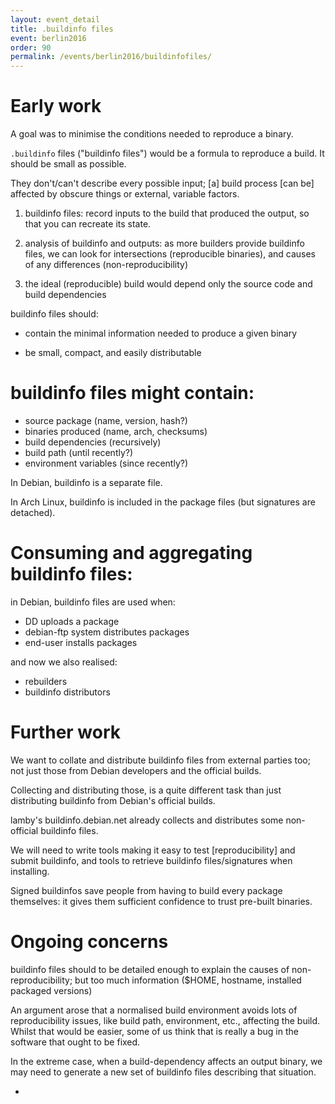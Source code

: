 ```yaml
---
layout: event_detail
title: .buildinfo files
event: berlin2016
order: 90
permalink: /events/berlin2016/buildinfofiles/
---
```


# Early work

A goal was to minimise the conditions needed to reproduce a binary.

`.buildinfo` files ("buildinfo files") would be a formula to reproduce a build.  It should be small as possible.

They don't/can't describe every possible input;
[a] build process [can be] affected by obscure things or external, variable factors.

1. buildinfo files:
record inputs to the build that produced the output, so that you can recreate its state.

2. analysis of buildinfo and outputs:
as more builders provide buildinfo files, we can look for intersections (reproducible binaries), and causes of any differences (non-reproducibility)

3. the ideal (reproducible) build would depend only the source code and build dependencies

buildinfo files should:

- contain the minimal information needed to produce a given binary

- be small, compact, and easily distributable


# buildinfo files might contain:

- source package (name, version, hash?)
- binaries produced (name, arch, checksums)
- build dependencies (recursively)
- build path (until recently?)
- environment variables (since recently?)

In Debian, buildinfo is a separate file.

In Arch Linux, buildinfo is included in the package files (but signatures are detached).


# Consuming and aggregating buildinfo files:

in Debian, buildinfo files are used when:

  * DD uploads a package
  * debian-ftp system distributes packages
  * end-user installs packages

and now we also realised:

  * rebuilders
  * buildinfo distributors


# Further work

We want to collate and distribute buildinfo files from external parties too;
not just those from Debian developers and the official builds.

Collecting and distributing those, is a quite different task than just distributing buildinfo from Debian's official builds.

lamby's buildinfo.debian.net already collects and distributes some non-official buildinfo files.

We will need to write tools making it easy to test [reproducibility] and submit buildinfo,
and tools to retrieve buildinfo files/signatures when installing.

Signed buildinfos save people from having to build every package themselves:
it gives them sufficient confidence to trust pre-built binaries.


# Ongoing concerns

buildinfo files should to be detailed enough to explain the causes of non-reproducibility;
but too much information ($HOME, hostname, installed packaged versions)

An argument arose that a normalised build environment avoids lots of reproducibility issues,
like build path, environment, etc., affecting the build.
Whilst that would be easier, some of us think that is really a bug in the software that ought to be fixed.

In the extreme case, 
when a build-dependency affects an output binary,
we may need to generate a new set of buildinfo files
describing that situation.

-
